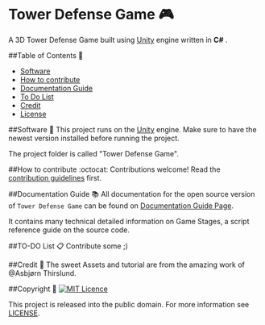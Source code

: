<h1 align="center" style="display:inline">  
  Tower Defense Game  🎮
  <img /></h1>

A 3D Tower Defense Game built using [Unity][1] engine written in **C#** .

##Table of Contents :book:
- [Software](https://github.com/Marloxo/Tower-Defense-Game#software---space_invader)
- [How to contribute](https://github.com/Marloxo/Tower-Defense-Game#)
- [Documentation Guide](https://github.com/Marloxo/Tower-Defense-Game#faq-speech_balloon)
- [To Do List](https://github.com/Marloxo/Tower-Defense-Game#)
- [Credit](https://github.com/Marloxo/Tower-Defense-Game#)
- [License](https://github.com/Marloxo/Tower-Defense-Game#Copyright---pencil)

##Software :space_invader:
This project runs on the [Unity][1] engine.
Make sure to have the newest version installed before running the project.

The project folder is called "Tower Defense Game".

##How to contribute :octocat:
Contributions welcome! Read the [contribution guidelines](/CONTRIBUTING.md) first.


##Documentation Guide :books:
All documentation for the open source version of `Tower Defense Game` can be found on [Documentation Guide Page](https://github.com/Marloxo/Tower-Defense-Game/blob/master/Documentation/Guide.md).

It contains many technical detailed information on Game Stages, a script reference guide on the source code.

##TO-DO List :clipboard:
Contribute some ;)

##Credit :tada:
The sweet Assets and tutorial are from the amazing work of @Asbjørn Thirslund.

##Copyright   :pencil:
[![MIT Licence][2]][3]

This project is released into the public domain. For more information see  [LICENSE][4].

[1]: http://unity3d.com "Unity Website"

[2]: https://img.shields.io/github/license/mashape/apistatus.svg?maxAge=2592000
[3]: https://opensource.org/licenses/mit-license.php
[4]: /LICENSE
